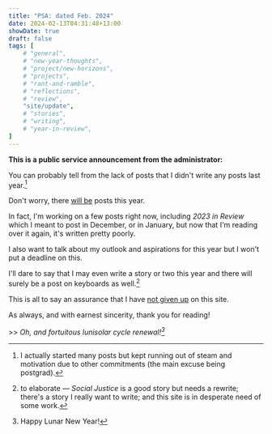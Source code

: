 ```yaml
---
title: "PSA: dated Feb. 2024"
date: 2024-02-13T04:31:48+13:00
showDate: true
draft: false
tags: [
    # "general", 
    # "new-year-thoughts", 
    # "project/new-horizons", 
    # "projects", 
    # "rant-and-ramble", 
    # "reflections", 
    # "review", 
    "site/update", 
    # "stories", 
    # "writing", 
    # "year-in-review", 
]
---
```


**This is a public service announcement from the administrator:**

You can probably tell from the lack of posts that I didn't write any posts last year.[^1]

Don't worry, there <u>will be</u> posts this year.

In fact, I'm working on a few posts right now, including _2023 in Review_ which I meant to post in December, or in January, but now that I'm reading over it again, it's written pretty poorly.

I also want to talk about my outlook and aspirations for this year but I won't put a deadline on this.

I'll dare to say that I may even write a story or two this year and there will surely be a post on keyboards as well.[^2]

This is all to say an assurance that I have <u>not given up</u> on this site.

As always, and with earnest sincerity, thank you for reading!

\>> <em>Oh, and fortuitous lunisolar cycle renewal![^3]</em>

<!-- <br> -->
<!-- <br> -->
<!-- <br> -->

<!-- ---- -->

<!-- Notes -->

[^1]: I actually started many posts but kept running out of steam and motivation due to other commitments (the main excuse being postgrad).
[^2]: to elaborate &mdash; *Social Justice* is a good story but needs a rewrite; there's a story I really want to write; and this site is in desperate need of some work.
[^3]: Happy Lunar New Year!
